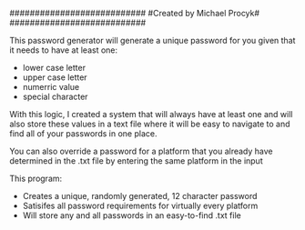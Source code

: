 ###########################
#Created by Michael Procyk#
###########################

This password generator will generate a unique password for you given that it needs to have at least one:
- lower case letter
- upper case letter
- numerric value
- special character

With this logic, I created a system that will always have at least one and will also store these values in a text
file where it will be easy to navigate to and find all of your passwords in one place.

You can also override a password for a platform that you already have determined in the .txt file by entering the
same platform in the input

This program:
- Creates a unique, randomly generated, 12 character password
- Satisifes all password requirements for virtually every platform
- Will store any and all passwords in an easy-to-find .txt file
